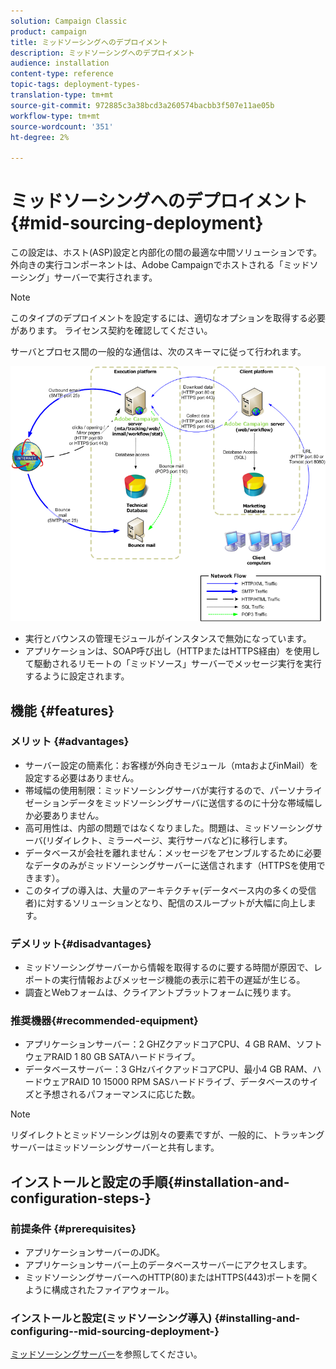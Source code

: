 ```yaml
---
solution: Campaign Classic
product: campaign
title: ミッドソーシングへのデプロイメント
description: ミッドソーシングへのデプロイメント
audience: installation
content-type: reference
topic-tags: deployment-types-
translation-type: tm+mt
source-git-commit: 972885c3a38bcd3a260574bacbb3f507e11ae05b
workflow-type: tm+mt
source-wordcount: '351'
ht-degree: 2%

---
```



# ミッドソーシングへのデプロイメント{#mid-sourcing-deployment}

この設定は、ホスト(ASP)設定と内部化の間の最適な中間ソリューションです。 外向きの実行コンポーネントは、Adobe Campaignでホストされる「ミッドソーシング」サーバーで実行されます。

>[!NOTE]
>
>このタイプのデプロイメントを設定するには、適切なオプションを取得する必要があります。 ライセンス契約を確認してください。

サーバとプロセス間の一般的な通信は、次のスキーマに従って行われます。

![](assets/s_ncs_install_midsourcing.png)

* 実行とバウンスの管理モジュールがインスタンスで無効になっています。
* アプリケーションは、SOAP呼び出し（HTTPまたはHTTPS経由）を使用して駆動されるリモートの「ミッドソース」サーバーでメッセージ実行を実行するように設定されます。

## 機能 {#features}

### メリット {#advantages}

* サーバー設定の簡素化：お客様が外向きモジュール（mtaおよびinMail）を設定する必要はありません。
* 帯域幅の使用制限：ミッドソーシングサーバが実行するので、パーソナライゼーションデータをミッドソーシングサーバに送信するのに十分な帯域幅しか必要ありません。
* 高可用性は、内部の問題ではなくなりました。問題は、ミッドソーシングサーバ(リダイレクト、ミラーページ、実行サーバなど)に移行します。
* データベースが会社を離れません：メッセージをアセンブルするために必要なデータのみがミッドソーシングサーバーに送信されます（HTTPSを使用できます）。
* このタイプの導入は、大量のアーキテクチャ(データベース内の多くの受信者)に対するソリューションとなり、配信のスループットが大幅に向上します。

### デメリット{#disadvantages}

* ミッドソーシングサーバーから情報を取得するのに要する時間が原因で、レポートの実行情報およびメッセージ機能の表示に若干の遅延が生じる。
* 調査とWebフォームは、クライアントプラットフォームに残ります。

### 推奨機器{#recommended-equipment}

* アプリケーションサーバー：2 GHZクアッドコアCPU、4 GB RAM、ソフトウェアRAID 1 80 GB SATAハードドライブ。
* データベースサーバー：3 GHzバイクアッドコアCPU、最小4 GB RAM、ハードウェアRAID 10 15000 RPM SASハードドライブ、データベースのサイズと予想されるパフォーマンスに応じた数。

>[!NOTE]
>
>リダイレクトとミッドソーシングは別々の要素ですが、一般的に、トラッキングサーバーはミッドソーシングサーバーと共有します。

## インストールと設定の手順{#installation-and-configuration-steps-}

### 前提条件 {#prerequisites}

* アプリケーションサーバーのJDK。
* アプリケーションサーバー上のデータベースサーバーにアクセスします。
* ミッドソーシングサーバーへのHTTP(80)またはHTTPS(443)ポートを開くように構成されたファイアウォール。

### インストールと設定(ミッドソーシング導入) {#installing-and-configuring--mid-sourcing-deployment-}

[ミッドソーシングサーバー](../../installation/using/mid-sourcing-server.md)を参照してください。
